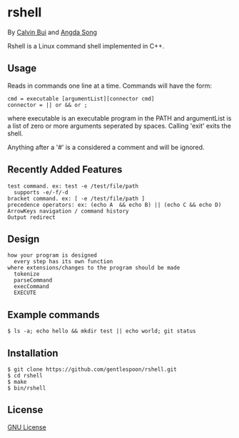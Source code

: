 # rshell
By [Calvin Bui](https://github.com/cbui005/) and [Angda Song](https://github.com/gentlespoon/)

Rshell is a Linux command shell implemented in C++.

## Usage
Reads in commands one line at a time. Commands will have the form: 
```
cmd = executable [argumentList][connector cmd]
connector = || or && or ;
```
where executable is an executable program in the PATH and argumentList is a list of zero or more arguments seperated by spaces.
Calling 'exit' exits the shell.

Anything after a '#' is a considered a comment and will be ignored.
## Recently Added Features
```
test command. ex: test -e /test/file/path
  supports -e/-f/-d
bracket command. ex: [ -e /test/file/path ]
precedence operators: ex: (echo A  && echo B) || (echo C && echo D)
ArrowKeys navigation / command history
Output redirect
```

## Design
```
how your program is designed
  every step has its own function
where extensions/changes to the program should be made
  tokenize
  parseCommand
  execCommand
  EXECUTE
```

## Example commands
```
$ ls -a; echo hello && mkdir test || echo world; git status
```

## Installation
```
$ git clone https://github.com/gentlespoon/rshell.git
$ cd rshell
$ make
$ bin/rshell
```

## License
[GNU License](https://github.com/gentlespoon/rshell/blob/exec/LICENSE)
